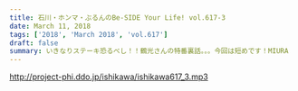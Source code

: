 ```yaml
---
title: 石川・ホンマ・ぶるんのBe-SIDE Your Life! vol.617-3
date: March 11, 2018
tags: ['2018', 'March 2018', 'vol.617']
draft: false
summary: いきなりステーキ恐るべし！！鶴光さんの特番裏話。。。今回は短めです！MIURA
---
```


http://project-phi.ddo.jp/ishikawa/ishikawa617_3.mp3